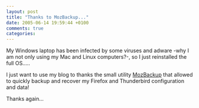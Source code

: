```yaml
---
layout: post
title: "Thanks to MozBackup..."
date: 2005-06-14 19:59:44 +0100
comments: true
categories:
---
```

My Windows laptop has been infected by some viruses and adware -why I am not only using my Mac and Linux computers?-, so I just reinstalled the full OS.....

I just want to use my blog to thanks the small utility [MozBackup](http://mozbackup.jasnapaka.com/) that allowed to quickly backup and recover my Firefox and Thunderbird configuration and data!

Thanks again...
